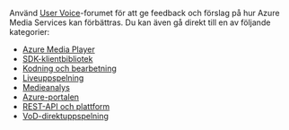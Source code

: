 Använd [User Voice](http://go.microsoft.com/fwlink/?linkid=698785&clcid=0x409)-forumet för att ge feedback och förslag på hur Azure Media Services kan förbättras. Du kan även gå direkt till en av följande kategorier: 

- [Azure Media Player](https://feedback.azure.com/forums/169396-media-services/category/109320-azure-media-player/)
- [SDK-klientbibliotek](https://feedback.azure.com/forums/169396-media-services/category/144435-client-sdks/)
- [Kodning och bearbetning](https://feedback.azure.com/forums/169396-media-services/category/144411-encoding-and-processing/)
- [Liveuppspelning](https://feedback.azure.com/forums/169396-media-services/category/144414-live-streaming/)
- [Medieanalys](https://feedback.azure.com/forums/169396-media-services/category/146181-media-analytics)
- [Azure-portalen](https://feedback.azure.com/forums/169396-media-services/category/144432-portal/)
- [REST-API och plattform](https://feedback.azure.com/forums/169396-media-services/category/144423-rest-api-and-platform/)
- [VoD-direktuppspelning](https://feedback.azure.com/forums/169396-media-services/category/144429-vod-streaming/)

<!--HONumber=Sep16_HO3-->


